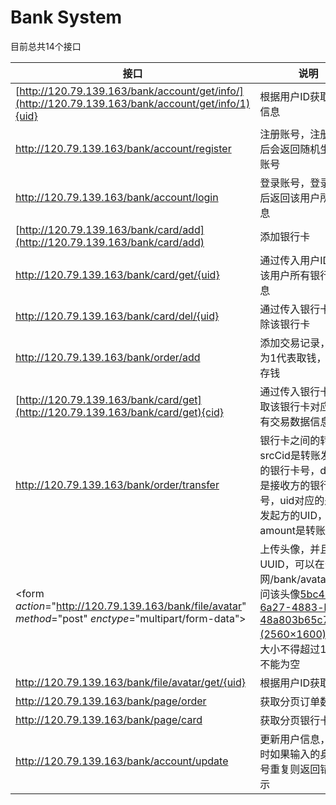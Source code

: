 # Bank System
目前总共14个接口

| 接口                                                         | 说明                                                         | 样例                                                         |
| ------------------------------------------------------------ | ------------------------------------------------------------ | ------------------------------------------------------------ |
| [http://120.79.139.163/bank/account/get/info/](http://120.79.139.163/bank/account/get/info/1){uid} | 根据用户ID获取用户信息                                       | [120.79.139.163/bank/account/get/info/1](http://120.79.139.163/bank/account/get/info/1) |
| http://120.79.139.163/bank/account/register                  | 注册账号，注册成功后会返回随机生成的账号                     | ![image-20220519183747773](https://github.com/Adam-ly-captain/SSM/blob/master/img/image-20220519183747773.png) |
| http://120.79.139.163/bank/account/login                     | 登录账号，登录成功后返回该用户所有信息                       | ![image-20220518012826193](https://github.com/Adam-ly-captain/SSM/blob/master/img/image-20220518012826193.png) |
| [http://120.79.139.163/bank/card/add](http://120.79.139.163/bank/card/add) | 添加银行卡                                                   | ![image-20220518014721734](https://github.com/Adam-ly-captain/SSM/blob/master/img/image-20220518014721734.png) |
| http://120.79.139.163/bank/card/get/{uid}                    | 通过传入用户ID获取该用户所有银行卡信息                       | http://120.79.139.163/bank/card/get/1                        |
| http://120.79.139.163/bank/card/del/{uid}                    | 通过传入银行卡ID删除该银行卡                                 | http://120.79.139.163/bank/card/del/8                        |
| http://120.79.139.163/bank/order/add                         | 添加交易记录，type为1代表取钱，0代表存钱                                                 | ![image-20220518025331331](https://github.com/Adam-ly-captain/SSM/blob/master/img/image-20220518025331331.png) |
| [http://120.79.139.163/bank/card/get](http://120.79.139.163/bank/card/get){cid} | 通过传入银行卡ID获取该银行卡对应的所有交易数据信息           | http://120.79.139.163/bank/order/get/1                       |
| http://120.79.139.163/bank/order/transfer                    | 银行卡之间的转账。srcCid是转账发起方的银行卡号，distCid是接收方的银行卡号，uid对应的是转账发起方的UID，amount是转账金额 | ![image-20220518031027272](https://github.com/Adam-ly-captain/SSM/blob/master/img/image-20220518031027272.png)![image-20220518030650655](https://github.com/Adam-ly-captain/SSM/blob/master/img/image-20220518030650655.png) |
| <form *action*="http://120.79.139.163/bank/file/avatar" *method*="post" *enctype*="multipart/form-data"> | 上传头像，并且返回UUID，可以在公网/bank/avatar下访问该头像[5bc49f28-6a27-4883-b27c-48a803b65c74.png (2560×1600)](http://120.79.139.163/bank/avatar/5bc49f28-6a27-4883-b27c-48a803b65c74.png)，头像大小不得超过1M，且不能为空 | ![image-20220518033157541](https://github.com/Adam-ly-captain/SSM/blob/master/img/image-20220518033157541.png) |
| http://120.79.139.163/bank/file/avatar/get/{uid}             | 根据用户ID获取UUID                                           | http://120.79.139.163/bank/file/avatar/get/1                 |
| http://120.79.139.163/bank/page/order                        | 获取分页订单数据                                             | ![image-20220519183147650](https://github.com/Adam-ly-captain/SSM/blob/master/img/image-20220519183147650.png) |
| http://120.79.139.163/bank/page/card                         | 获取分页银行卡数据                                           | ![image-20220519220528161](https://github.com/Adam-ly-captain/SSM/blob/master/img/image-20220519220528161.png) |
| http://120.79.139.163/bank/account/update                    | 更新用户信息，更新时如果输入的身份证号重复则返回错误提示     | ![image-20220519222558141](https://github.com/Adam-ly-captain/SSM/blob/master/img/image-20220519222558141.png) |



 



